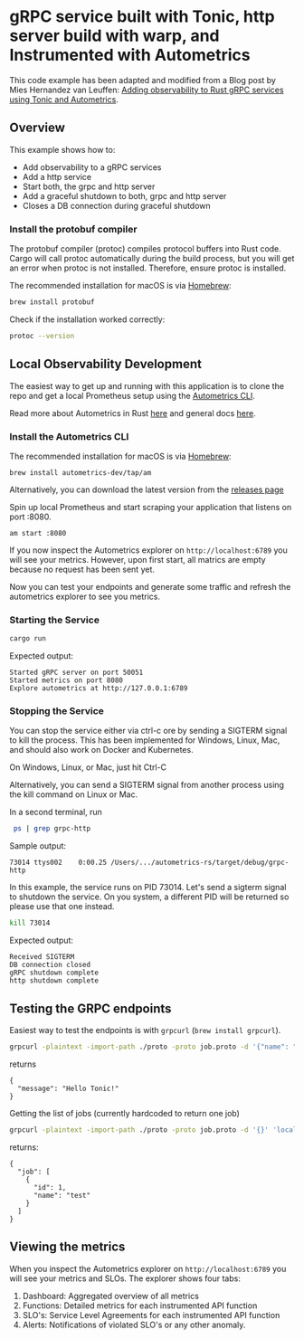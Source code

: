# gRPC service built with Tonic, http server build with warp, and Instrumented with Autometrics

 This code example has been adapted and modified from a Blog post by Mies Hernandez van Leuffen: [Adding observability to Rust gRPC services using Tonic and Autometrics](https://autometrics.dev/blog/adding-observability-to-rust-grpc-services-using-tonic-and-autometrics). 

## Overview 

This example shows how to: 
* Add observability to a gRPC services
* Add a http service 
* Start both, the grpc and http server 
* Add a graceful shutdown to both, grpc and http server
* Closes a DB connection during graceful shutdown

### Install the protobuf compiler

The protobuf compiler (protoc) compiles protocol buffers into Rust code.
Cargo will call protoc automatically during the build process, but you will
get an error when protoc is not installed. Therefore, ensure protoc is installed.

The recommended installation for macOS is via [Homebrew](https://brew.sh/):

```bash
brew install protobuf
```
Check if the installation worked correctly:

```bash
protoc --version
```

## Local Observability Development

The easiest way to get up and running with this application is to clone the repo and get a local Prometheus setup using the [Autometrics CLI](https://github.com/autometrics-dev/am).

Read more about Autometrics in Rust [here](https://github.com/autometrics-dev/autometrics-rs) and general docs [here](https://docs.autometrics.dev/). 


### Install the Autometrics CLI

The recommended installation for macOS is via [Homebrew](https://brew.sh/):

```
brew install autometrics-dev/tap/am
```

Alternatively, you can download the latest version from the [releases page](https://github.com/autometrics-dev/am/releases)

Spin up local Prometheus and start scraping your application that listens on port :8080.

```
am start :8080
```

If you now inspect the Autometrics explorer on `http://localhost:6789` you will see your metrics. However, upon first start, all matrics are
empty because no request has been sent yet. 

Now you can test your endpoints and generate some traffic and refresh the autometrics explorer to see you metrics. 

### Starting the Service

```bash
cargo run
```

Expected output:

```
Started gRPC server on port 50051
Started metrics on port 8080
Explore autometrics at http://127.0.0.1:6789
```

### Stopping the Service 

You can stop the service either via ctrl-c ore by sending a SIGTERM signal to kill the process. This has been implemented for Windows, Linux, Mac, and should also work on Docker and Kubernetes. 

On Windows, Linux, or Mac, just hit Ctrl-C 

Alternatively, you can send a SIGTERM signal from another process
using the kill command on Linux or Mac. 

In a second terminal, run

```bash
 ps | grep grpc-http
```

Sample output:

```
73014 ttys002    0:00.25 /Users/.../autometrics-rs/target/debug/grpc-http
```

In this example, the service runs on PID 73014. Let's send a sigterm signal to shutdown the service. On you system, a different PID will be returned so please use that one instead. 

```bash
kill 73014
```

Expected output:

```
Received SIGTERM
DB connection closed
gRPC shutdown complete
http shutdown complete
```


## Testing the GRPC endpoints

Easiest way to test the endpoints is with `grpcurl` (`brew install grpcurl`).

```bash
grpcurl -plaintext -import-path ./proto -proto job.proto -d '{"name": "Tonic"}' 'localhost:50051' job.JobRunner.SendJob
```

returns

```
{
  "message": "Hello Tonic!"
}
```

Getting the list of jobs (currently hardcoded to return one job)

```bash
grpcurl -plaintext -import-path ./proto -proto job.proto -d '{}' 'localhost:50051' job.JobRunner.ListJobs
```

returns:

```
{
  "job": [
    {
      "id": 1,
      "name": "test"
    }
  ]
}
```

## Viewing the metrics

When you inspect the Autometrics explorer on `http://localhost:6789` you will see your metrics and SLOs. The explorer shows four tabs:

1) Dashboard: Aggregated overview of all metrics
2) Functions: Detailed metrics for each instrumented API function
3) SLO's: Service Level Agreements for each instrumented API function
4) Alerts: Notifications of violated SLO's or any other anomaly. 

